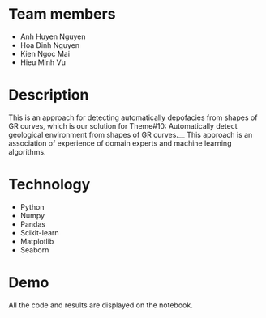 # Team members
- Anh Huyen Nguyen
- Hoa Dinh Nguyen
- Kien Ngoc Mai
- Hieu Minh Vu

# Description
This is an approach for detecting automatically depofacies from shapes of GR curves, which is our solution for Theme#10: Automatically detect geological environment from shapes of GR curves.__
This approach is an association of experience of domain experts and machine learning algorithms.

# Technology
- Python
- Numpy
- Pandas
- Scikit-learn
- Matplotlib
- Seaborn

# Demo
All the code and results are displayed on the notebook.